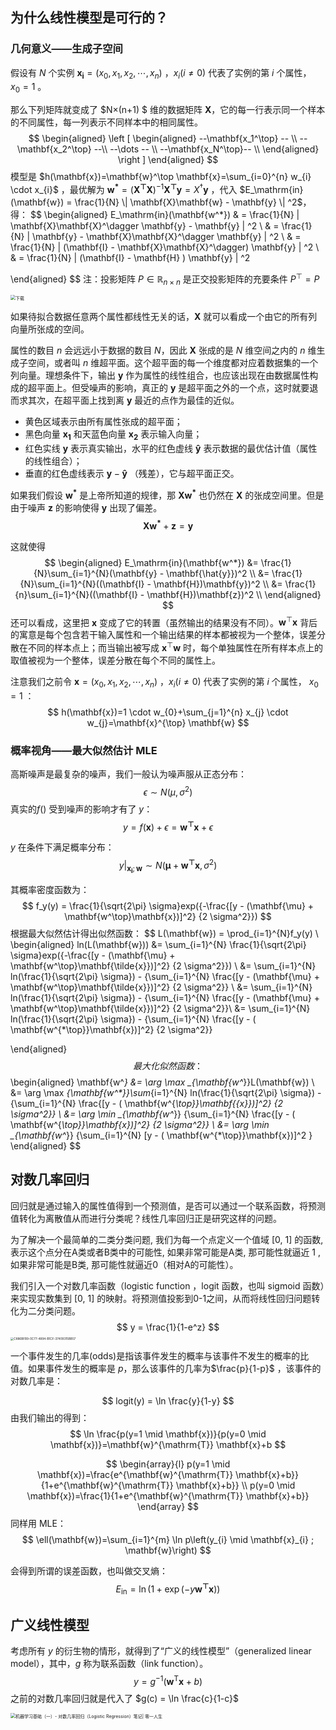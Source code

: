 ## 为什么线性模型是可行的？

### 几何意义——生成子空间

假设有 $N$ 个实例 $\mathbf{x_i} = (x_0, x_1, x_2, \cdots, x_n)$ ，$x_i(i \neq 0)$ 代表了实例的第 $i$ 个属性， $x_0 = 1$ 。

那么下列矩阵就变成了 $N×(n+1) $ 维的数据矩阵 $\mathbf{X}$，它的每一行表示同一个样本的不同属性，每一列表示不同样本中的相同属性。
$$
\begin{aligned}
\left [  \begin{aligned} --\mathbf{x_1^\top} -- \\ --\mathbf{x_2^\top} --\\ --\dots -- \\ --\mathbf{x_N^\top}-- \\ \end{aligned} \right ]  \end{aligned}
$$
模型是 $h(\mathbf{x})=\mathbf{w}^\top \mathbf{x}=\sum_{i=0}^{n} w_{i} \cdot x_{i}$ ，最优解为 $\mathbf{w^*}  =  (\mathbf{X^\top} \mathbf{X} )^{-1} \mathbf{X^\top} \mathbf{y}
= X^\dagger \mathbf{y}$ ，代入 $E_\mathrm{in}(\mathbf{w}) = \frac{1}{N}  \| \mathbf{X}\mathbf{w} - \mathbf{y} \| ^2$，得：
$$
\begin{aligned}
E_\mathrm{in}(\mathbf{w^*}) & = \frac{1}{N}  \| \mathbf{X}\mathbf{X}^\dagger \mathbf{y}  - \mathbf{y} \| ^2 \\
& = \frac{1}{N}  \|    \mathbf{y} -  \mathbf{X}\mathbf{X}^\dagger \mathbf{y} \| ^2 \\
& = \frac{1}{N}  \|    (\mathbf{I} - \mathbf{X}\mathbf{X}^\dagger)  \mathbf{y} \| ^2 \\
& = \frac{1}{N}  \|    (\mathbf{I} - \mathbf{H} )  \mathbf{y} \| ^2

\end{aligned}
$$
注：投影矩阵 $P ∈ \mathbb{R}_{n×n}$ 是正交投影矩阵的充要条件 $P^\top = P$



<img src="https://gitee.com/xrandx/blog-figurebed/raw/master/img/20210310195136.png" alt="下载" style="zoom:50%;" />

如果待拟合数据任意两个属性都线性无关的话，$\mathbf{X}$ 就可以看成一个由它的所有列向量所张成的空间。


属性的数目 $n$ 会远远小于数据的数目 $N$，因此 $\mathbf{X}$ 张成的是 $N$ 维空间之内的 $n$ 维生成子空间，或者叫 $n$ 维超平面。这个超平面的每一个维度都对应着数据集的一个列向量。理想条件下，输出 $\mathbf{y}$ 作为属性的线性组合，也应该出现在由数据属性构成的超平面上。但受噪声的影响，真正的 $\mathbf{y}$ 是超平面之外的一个点，这时就要退而求其次，在超平面上找到离 $\mathbf{y}$ 最近的点作为最佳的近似。

- 黄色区域表示由所有属性张成的超平面；
- 黑色向量 $\mathbf{x_1}$ 和天蓝色向量 $\mathbf{x_2}$ 表示输入向量；
- 红色实线 $\mathbf{y}$ 表示真实输出，水平的红色虚线 $\mathbf{\hat{y}}$ 表示数据的最优估计值（属性的线性组合）；
- 垂直的红色虚线表示 $\mathbf{y} - \mathbf{\hat{y}}$ （残差），它与超平面正交。

如果我们假设 $\mathbf{w^*}$ 是上帝所知道的规律，那 $\mathbf{Xw^*}$ 也仍然在 $\mathbf{X}$ 的张成空间里。但是由于噪声 $\mathbf{z}$ 的影响使得 $\mathbf{y}$ 出现了偏差。 
$$
\mathbf{Xw^*} + \mathbf{z} = \mathbf{y}
$$

这就使得
$$
\begin{aligned}
E_\mathrm{in}(\mathbf{w^*})  
&= \frac{1}{N}\sum_{i=1}^{N}(\mathbf{y} - \mathbf{\hat{y}})^2 \\
&= \frac{1}{N}\sum_{i=1}^{N}((\mathbf{I} - \mathbf{H})\mathbf{y})^2 \\
&= \frac{1}{n}\sum_{i=1}^{N}((\mathbf{I} - \mathbf{H})\mathbf{z})^2 \\
\end{aligned}
$$
还可以看成，这里把 $\mathbf{x}$ 变成了它的转置（虽然输出的结果没有不同）。$\mathbf{w}^\top \mathbf{x}$ 背后的寓意是每个包含若干输入属性和一个输出结果的样本都被视为一个整体，误差分散在不同的样本点上；而当输出被写成 $\mathbf{x}^\top \mathbf{w}$ 时，每个单独属性在所有样本点上的取值被视为一个整体，误差分散在每个不同的属性上。

注意我们之前令 $\mathbf{x} = (x_0, x_1, x_2, \cdots, x_n)$ ，$x_i(i \neq 0)$ 代表了实例的第 $i$ 个属性， $x_0 = 1$ ：
$$
h(\mathbf{x})=1 \cdot w_{0}+\sum_{j=1}^{n} x_{j} \cdot w_{j}=\mathbf{x}^{\top} \mathbf{w}
$$

### 概率视角——最大似然估计 MLE

高斯噪声是最复杂的噪声，我们一般认为噪声服从正态分布：
$$
\epsilon \sim N(\mu, \sigma^2)
$$
真实的$f()$ 受到噪声的影响才有了 ${y}$：
$$
y = f(\mathbf{x}) + \epsilon = \mathbf{w^\top}\mathbf{x} +  \epsilon
$$

$y$ 在条件下满足概率分布：
$$
y|_{\mathbf{x_i};\mathbf{w}}  \sim  N(\mathbf{\mu} + \mathbf{w^\top}\mathbf{x}, \sigma^2)
$$

其概率密度函数为：
$$
f_y(y) = \frac{1}{\sqrt{2\pi} \sigma}exp({-\frac{[y - (\mathbf{\mu} + \mathbf{w^\top}\mathbf{x})]^2} {2 \sigma^2}})
$$
根据最大似然估计得出似然函数：
$$
L(\mathbf{w}) = \prod_{i=1}^{N}f_y(y) \\
\begin{aligned}
ln(L(\mathbf{w})) &= \sum_{i=1}^{N} \frac{1}{\sqrt{2\pi} \sigma}exp({-\frac{[y - (\mathbf{\mu} + \mathbf{w^\top}\mathbf{\tilde{x}})]^2} {2 \sigma^2}})  \\
&= \sum_{i=1}^{N} ln(\frac{1}{\sqrt{2\pi} \sigma}) - {\sum_{i=1}^{N} \frac{[y - (\mathbf{\mu} + \mathbf{w^\top}\mathbf{\tilde{x}})]^2} {2 \sigma^2}} \\
&= \sum_{i=1}^{N} ln(\frac{1}{\sqrt{2\pi} \sigma}) - {\sum_{i=1}^{N} \frac{[y - (\mathbf{\mu} + \mathbf{w^\top}\mathbf{\tilde{x}})]^2} {2 \sigma^2}}\\
&= \sum_{i=1}^{N} ln(\frac{1}{\sqrt{2\pi} \sigma}) - {\sum_{i=1}^{N} \frac{[y - ( \mathbf{w^{*\top}}\mathbf{x})]^2} {2 \sigma^2}}

\end{aligned}
$$
最大化似然函数：
$$
\begin{aligned}
\mathbf{w^*} &= \arg \max _{\mathbf{w^*}}L(\mathbf{w})  \\
&=  \arg \max _{\mathbf{w^*}}\sum_{i=1}^{N} ln(\frac{1}{\sqrt{2\pi} \sigma}) - {\sum_{i=1}^{N} \frac{[y - ( \mathbf{w^{*\top}}\mathbf{{x}})]^2} {2 \sigma^2}} \\
&= \arg \min _{\mathbf{w^*}} {\sum_{i=1}^{N} \frac{[y - ( \mathbf{w^{*\top}}\mathbf{x})]^2} {2 \sigma^2}} \\
&= \arg \min _{\mathbf{w^*}} {\sum_{i=1}^{N} [y - ( \mathbf{w^{*\top}}\mathbf{x})]^2 }
\end{aligned}
$$

## 对数几率回归

回归就是通过输入的属性值得到一个预测值，是否可以通过一个联系函数，将预测值转化为离散值从而进行分类呢？线性几率回归正是研究这样的问题。

为了解决一个最简单的二类分类问题, 我们为每一个点定义一个值域 [0, 1] 的函数, 表示这个点分在A类或者B类中的可能性, 如果非常可能是A类, 那可能性就逼近 1 , 如果非常可能是B类, 那可能性就逼近0（相对A的可能性）。

我们引入一个对数几率函数（logistic function ，logit 函数，也叫 sigmoid 函数）来实现实数集到 [0, 1] 的映射。将预测值投影到0-1之间，从而将线性回归问题转化为二分类问题。
$$
y = \frac{1}{1-e^z}
$$
<img src="https://gitee.com/xrandx/blog-figurebed/raw/master/img/20210315174317.png" alt="C886BFB9-0C77-4894-B1CF-37409315BB57" style="zoom: 33%;" />

一个事件发生的几率(odds)是指该事件发生的概率与该事件不发生的概率的比值。如果事件发生的概率是 $p$，那么该事件的几率为$\frac{p}{1-p}$  ，该事件的对数几率是：

$$
logit(y) = \ln \frac{y}{1-y}
$$
由我们输出的得到：
$$
\ln \frac{p(y=1 \mid \mathbf{x})}{p(y=0 \mid \mathbf{x})}=\mathbf{w}^{\mathrm{T}} \mathbf{x}+b
$$

$$
\begin{array}{l}
p(y=1 \mid \mathbf{x})=\frac{e^{\mathbf{w}^{\mathrm{T}} \mathbf{x}+b}}{1+e^{\mathbf{w}^{\mathrm{T}} \mathbf{x}+b}} \\
p(y=0 \mid \mathbf{x})=\frac{1}{1+e^{\mathbf{w}^{\mathrm{T}} \mathbf{x}+b}}
\end{array}
$$
同样用 MLE：
$$
\ell(\mathbf{w})=\sum_{i=1}^{m} \ln  p\left(y_{i} \mid \mathbf{x}_{i} ; \mathbf{w}\right)
$$

会得到所谓的误差函数，也叫做交叉熵：
$$
E_\mathrm{in} = \ln(1 + \exp(-y\mathbf{w^\top x}))
$$


## 广义线性模型

考虑所有 $y$ 的衍生物的情形，就得到了“广义的线性模型”（generalized linear model），其中，$g$ 称为联系函数（link function）。
$$
y=g^{-1}\left(\boldsymbol{w}^{\mathrm{T}} \boldsymbol{x}+b\right)
$$
之前的对数几率回归就是代入了 $g(c) = \ln \frac{c}{1-c}$

<img src="https://gitee.com/xrandx/blog-figurebed/raw/master/img/20210315194354.png" alt="机器学习基础（一）- 对数几率回归（Logistic Regression）笔记| 零一人生" style="zoom:50%;" />



